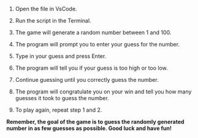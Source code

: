 1. Open the file in VsCode.

2. Run the script in the Terminal.

3. The game will generate a random number between 1 and 100.

4. The program will prompt you to enter your guess for the number.

5. Type in your guess and press Enter.

6. The program will tell you if your guess is too high or too low.

7. Continue guessing until you correctly guess the number.

8. The program will congratulate you on your win and tell you how many   guesses it took to guess the number.

9. To play again, repeat step 1 and 2.

**Remember, the goal of the game is to guess the randomly generated number in as few guesses as possible. Good luck and have fun!**